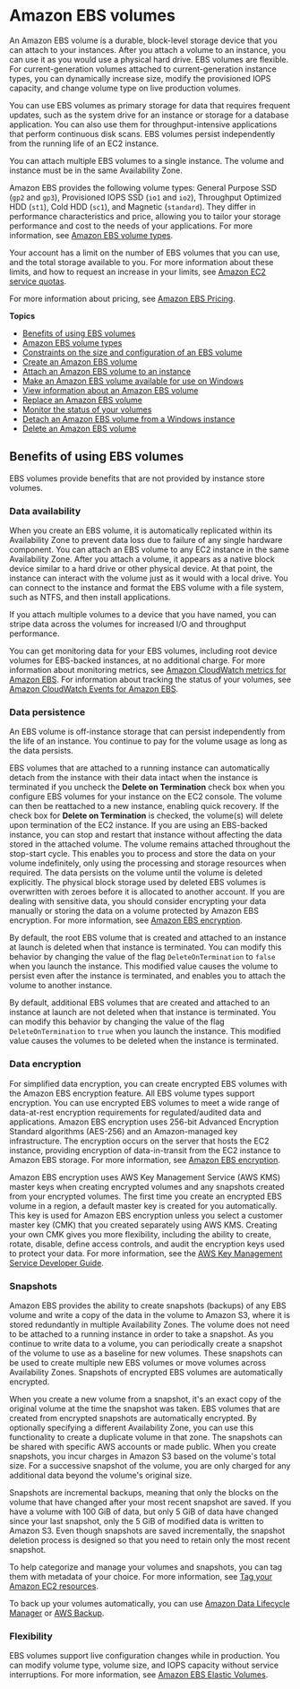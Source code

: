 # Amazon EBS volumes<a name="ebs-volumes"></a>

An Amazon EBS volume is a durable, block\-level storage device that you can attach to your instances\. After you attach a volume to an instance, you can use it as you would use a physical hard drive\. EBS volumes are flexible\. For current\-generation volumes attached to current\-generation instance types, you can dynamically increase size, modify the provisioned IOPS capacity, and change volume type on live production volumes\.

You can use EBS volumes as primary storage for data that requires frequent updates, such as the system drive for an instance or storage for a database application\. You can also use them for throughput\-intensive applications that perform continuous disk scans\. EBS volumes persist independently from the running life of an EC2 instance\.

You can attach multiple EBS volumes to a single instance\. The volume and instance must be in the same Availability Zone\.

Amazon EBS provides the following volume types: General Purpose SSD \(`gp2` and `gp3`\), Provisioned IOPS SSD \(`io1` and `io2`\), Throughput Optimized HDD \(`st1`\), Cold HDD \(`sc1`\), and Magnetic \(`standard`\)\. They differ in performance characteristics and price, allowing you to tailor your storage performance and cost to the needs of your applications\. For more information, see [Amazon EBS volume types](ebs-volume-types.md)\.

Your account has a limit on the number of EBS volumes that you can use, and the total storage available to you\. For more information about these limits, and how to request an increase in your limits, see [Amazon EC2 service quotas](ec2-resource-limits.md)\.

For more information about pricing, see [Amazon EBS Pricing](http://aws.amazon.com/ebs/pricing/)\.

**Topics**
+ [Benefits of using EBS volumes](#EBSFeatures)
+ [Amazon EBS volume types](ebs-volume-types.md)
+ [Constraints on the size and configuration of an EBS volume](volume_constraints.md)
+ [Create an Amazon EBS volume](ebs-creating-volume.md)
+ [Attach an Amazon EBS volume to an instance](ebs-attaching-volume.md)
+ [Make an Amazon EBS volume available for use on Windows](ebs-using-volumes.md)
+ [View information about an Amazon EBS volume](ebs-describing-volumes.md)
+ [Replace an Amazon EBS volume](ebs-restoring-volume.md)
+ [Monitor the status of your volumes](monitoring-volume-status.md)
+ [Detach an Amazon EBS volume from a Windows instance](ebs-detaching-volume.md)
+ [Delete an Amazon EBS volume](ebs-deleting-volume.md)

## Benefits of using EBS volumes<a name="EBSFeatures"></a>

EBS volumes provide benefits that are not provided by instance store volumes\.

### Data availability<a name="availability-benefit"></a>

When you create an EBS volume, it is automatically replicated within its Availability Zone to prevent data loss due to failure of any single hardware component\. You can attach an EBS volume to any EC2 instance in the same Availability Zone\. After you attach a volume, it appears as a native block device similar to a hard drive or other physical device\. At that point, the instance can interact with the volume just as it would with a local drive\. You can connect to the instance and format the EBS volume with a file system, such as NTFS, and then install applications\. 

If you attach multiple volumes to a device that you have named, you can stripe data across the volumes for increased I/O and throughput performance\.

You can get monitoring data for your EBS volumes, including root device volumes for EBS\-backed instances, at no additional charge\. For more information about monitoring metrics, see [Amazon CloudWatch metrics for Amazon EBS](using_cloudwatch_ebs.md)\. For information about tracking the status of your volumes, see [Amazon CloudWatch Events for Amazon EBS](ebs-cloud-watch-events.md)\.

### Data persistence<a name="persistence-benefit"></a>

An EBS volume is off\-instance storage that can persist independently from the life of an instance\. You continue to pay for the volume usage as long as the data persists\. 

EBS volumes that are attached to a running instance can automatically detach from the instance with their data intact when the instance is terminated if you uncheck the **Delete on Termination** check box when you configure EBS volumes for your instance on the EC2 console\. The volume can then be reattached to a new instance, enabling quick recovery\. If the check box for **Delete on Termination** is checked, the volume\(s\) will delete upon termination of the EC2 instance\. If you are using an EBS\-backed instance, you can stop and restart that instance without affecting the data stored in the attached volume\. The volume remains attached throughout the stop\-start cycle\. This enables you to process and store the data on your volume indefinitely, only using the processing and storage resources when required\. The data persists on the volume until the volume is deleted explicitly\. The physical block storage used by deleted EBS volumes is overwritten with zeroes before it is allocated to another account\. If you are dealing with sensitive data, you should consider encrypting your data manually or storing the data on a volume protected by Amazon EBS encryption\. For more information, see [Amazon EBS encryption](EBSEncryption.md)\.

By default, the root EBS volume that is created and attached to an instance at launch is deleted when that instance is terminated\. You can modify this behavior by changing the value of the flag `DeleteOnTermination` to `false` when you launch the instance\. This modified value causes the volume to persist even after the instance is terminated, and enables you to attach the volume to another instance\. 

By default, additional EBS volumes that are created and attached to an instance at launch are not deleted when that instance is terminated\. You can modify this behavior by changing the value of the flag `DeleteOnTermination` to `true` when you launch the instance\. This modified value causes the volumes to be deleted when the instance is terminated\. 

### Data encryption<a name="encryption-benefit"></a>

For simplified data encryption, you can create encrypted EBS volumes with the Amazon EBS encryption feature\. All EBS volume types support encryption\. You can use encrypted EBS volumes to meet a wide range of data\-at\-rest encryption requirements for regulated/audited data and applications\. Amazon EBS encryption uses 256\-bit Advanced Encryption Standard algorithms \(AES\-256\) and an Amazon\-managed key infrastructure\. The encryption occurs on the server that hosts the EC2 instance, providing encryption of data\-in\-transit from the EC2 instance to Amazon EBS storage\. For more information, see [Amazon EBS encryption](EBSEncryption.md)\. 

 Amazon EBS encryption uses AWS Key Management Service \(AWS KMS\) master keys when creating encrypted volumes and any snapshots created from your encrypted volumes\. The first time you create an encrypted EBS volume in a region, a default master key is created for you automatically\. This key is used for Amazon EBS encryption unless you select a customer master key \(CMK\) that you created separately using AWS KMS\. Creating your own CMK gives you more flexibility, including the ability to create, rotate, disable, define access controls, and audit the encryption keys used to protect your data\. For more information, see the [AWS Key Management Service Developer Guide](https://docs.aws.amazon.com/kms/latest/developerguide/)\. 

### Snapshots<a name="backup-benefit"></a>

Amazon EBS provides the ability to create snapshots \(backups\) of any EBS volume and write a copy of the data in the volume to Amazon S3, where it is stored redundantly in multiple Availability Zones\. The volume does not need to be attached to a running instance in order to take a snapshot\. As you continue to write data to a volume, you can periodically create a snapshot of the volume to use as a baseline for new volumes\. These snapshots can be used to create multiple new EBS volumes or move volumes across Availability Zones\. Snapshots of encrypted EBS volumes are automatically encrypted\. 

When you create a new volume from a snapshot, it's an exact copy of the original volume at the time the snapshot was taken\. EBS volumes that are created from encrypted snapshots are automatically encrypted\. By optionally specifying a different Availability Zone, you can use this functionality to create a duplicate volume in that zone\. The snapshots can be shared with specific AWS accounts or made public\. When you create snapshots, you incur charges in Amazon S3 based on the volume's total size\. For a successive snapshot of the volume, you are only charged for any additional data beyond the volume's original size\. 

Snapshots are incremental backups, meaning that only the blocks on the volume that have changed after your most recent snapshot are saved\. If you have a volume with 100 GiB of data, but only 5 GiB of data have changed since your last snapshot, only the 5 GiB of modified data is written to Amazon S3\. Even though snapshots are saved incrementally, the snapshot deletion process is designed so that you need to retain only the most recent snapshot\.

To help categorize and manage your volumes and snapshots, you can tag them with metadata of your choice\. For more information, see [Tag your Amazon EC2 resources](Using_Tags.md)\.

To back up your volumes automatically, you can use [Amazon Data Lifecycle Manager](snapshot-lifecycle.md) or [AWS Backup](https://docs.aws.amazon.com/aws-backup/latest/devguide/)\.

### Flexibility<a name="flexibility-benefit"></a>

EBS volumes support live configuration changes while in production\. You can modify volume type, volume size, and IOPS capacity without service interruptions\. For more information, see [Amazon EBS Elastic Volumes](ebs-modify-volume.md)\.